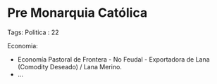 # Pre Monarquia Católica

Tags: Politica
: 22

Economia:

- Economía Pastoral de Frontera - No Feudal - Exportadora de Lana (Comodity Deseado) / Lana Merino.
- …